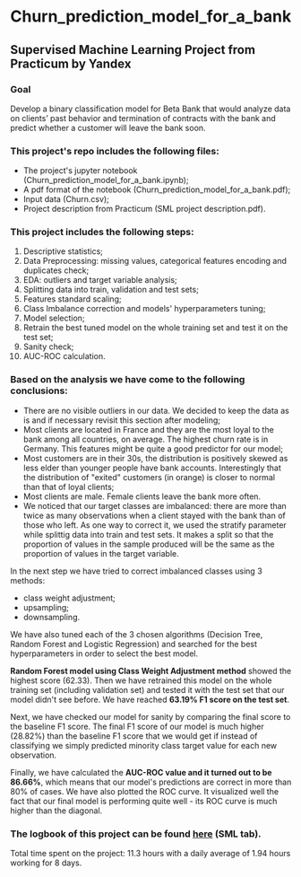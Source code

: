 # Churn_prediction_model_for_a_bank
## Supervised Machine Learning Project from Practicum by Yandex

### Goal

Develop a binary classification model for Beta Bank that would analyze data on clients’ past behavior and termination of contracts with the bank and predict whether a customer will leave the bank soon.

### This project's repo includes the following files:

- The project's jupyter notebook (Churn_prediction_model_for_a_bank.ipynb);
- A pdf format of the notebook (Churn_prediction_model_for_a_bank.pdf);
- Input data (Churn.csv);
- Project description from Practicum (SML project description.pdf).

### This project includes the following steps:

1. Descriptive statistics;
2. Data Preprocessing: missing values, categorical features encoding and duplicates check;
3. EDA: outliers and target variable analysis;
4. Splitting data into train, validation and test sets;
5. Features standard scaling;
6. Class Imbalance correction and models' hyperparameters tuning;
7. Model selection;
8. Retrain the best tuned model on the whole training set and test it on the test set;
9. Sanity check;
10. AUC-ROC calculation.

### Based on the analysis we have come to the following conclusions:

- There are no visible outliers in our data. We decided to keep the data as is and if necessary revisit this section after modeling;
- Most clients are located in France and they are the most loyal to the bank among all countries, on average. The highest churn rate is in Germany. This features might be quite a good predictor for our model;
- Most customers are in their 30s, the distribution is positively skewed as less elder than younger people have bank accounts. Interestingly that the distribution of "exited" customers (in orange) is closer to normal than that of loyal clients;
- Most clients are male. Female clients leave the bank more often.
- We noticed that our target classes are imbalanced: there are more than twice as many observations when a client stayed with the bank than of those who left. As one way to correct it, we used the stratify parameter while splittig data into train and test sets. It makes a split so that the proportion of values in the sample produced will be the same as the proportion of values in the target variable.

In the next step we have tried to correct imbalanced classes using 3 methods:

- class weight adjustment;
- upsampling;
- downsampling.

We have also tuned each of the 3 chosen algorithms (Decision Tree, Random Forest and Logistic Regression) and searched for the best hyperparameters in order to select the best model.

**Random Forest model using Class Weight Adjustment method** showed the highest score (62.33). Then we have retrained this model on the whole training set (including validation set) and tested it with the test set that our model didn't see before. We have reached **63.19% F1 score on the test set**.

Next, we have checked our model for sanity by comparing the final score to the baseline F1 score. The final F1 score of our model is much higher (28.82%) than the baseline F1 score that we would get if instead of classifying we simply predicted minority class target value for each new observation.

Finally, we have calculated the **AUC-ROC value and it turned out to be 86.66%**, which means that our model's predictions are correct in more than 80% of cases. We have also plotted the ROC curve. It visualized well the fact that our final model is performing quite well - its ROC curve is much higher than the diagonal.

### The logbook of this project can be found [here](https://docs.google.com/spreadsheets/d/1SrGdReexaSEomJGS6yR6cRwJtHA_XqpprnLaE7B6Ayg/edit#gid=1392390286) (SML tab).
Total time spent on the project: 11.3 hours with a daily average of 1.94 hours working for 8 days.
